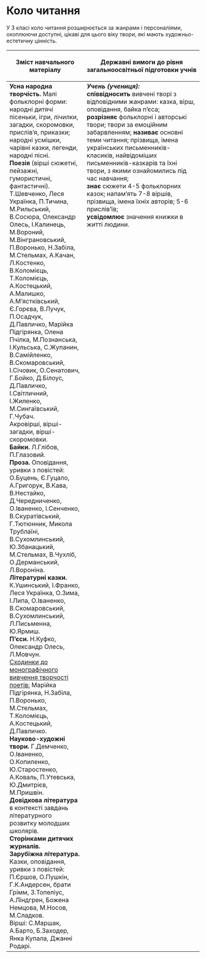 # Коло читання

У 3 класі коло читання розширюється за жанрами і персоналіями, охоплюючи доступні, цікаві для цього віку твори, які мають художньо-естетичну цінність.

<table>
<thead>
  <tr>
    <th width="40%" align="center"><p>Зміст навчального матеріалу</p></td>
    <th width="60%" align="center"><p>Державні вимоги до рівня загальноосвітньої підготовки учнів</p></td>
  </tr>
</thead>
<tbody>
  <tr>
    <td width="40%" style="vertical-align:top !important;">
<b>Усна народна творчість.</b> Малі фольклорні форми: народні дитячі пісеньки, ігри, лічилки, загадки, скоромовки, прислів’я, приказки; народні усмішки, чарівні казки, легенди, народні пісні.<br>
<b>Поезія</b> (вірші сюжетні, пейзажні, гумористичні, фантастичні). Т.Шевченко, Леся Українка, П.Тичина, М.Рильський, В.Сосюра, Олександр Олесь, І.Калинець, М.Вороний, М.Вінграновський, П.Воронько, Н.Забіла, М.Стельмах, А.Качан, Л.Костенко, В.Коломієць, Т.Коломієць, А.Костецький, А.Малишко, А.М’ястківський, Є.Горєва, В.Лучук, П.Осадчук, Д.Павличко, Марійка Підгірянка, Олена Пчілка, М.Познанська, І.Кульська, С.Жупанин, В.Самійленко, В.Скомаровський, І.Січовик, О.Сенатович, Г.Бойко, Д.Білоус, Д.Павличко, І.Світличний, І.Жиленко, М.Сингаївський, Г.Чубач.<br>
Акровірші, вірші-загадки, вірші-скоромовки.<br>
<b>Байки.</b> Л.Глібов, П.Глазовий.<br>
<b>Проза.</b> Оповідання, уривки з повістей: О.Буцень, Є.Гуцало, А.Григорук, В.Кава, В.Нестайко, Д.Чередниченко, О.Іваненко, І.Сенченко, В.Скуратівський, Г.Тютюнник, Микола Трублаїні, В.Сухомлинський, Ю.Збанацький, М.Стельмах, В.Чухліб, О.Дерманський, Л.Вороніна.<br>
<b>Літературні казки.</b> К.Ушинський, І.Франко, Леся Українка, О.Зима, І.Липа, О.Іваненко, В.Скомаровський, В.Сухомлинський, Л.Письменна, Ю.Ярмиш.<br>
<b>П’єси.</b> Н.Куфко, Олександр Олесь, Л.Мовчун.<br>
<u>Сходинки до монографічного вивчення творчості поетів:</u> Марійка Підгірянка, Н.Забіла, П.Воронько, М.Стельмах, Т.Коломієць, А.Костецький, Д.Павличко.<br>
<b>Науково-художні твори.</b> Г.Демченко, О.Іваненко, О.Копиленко, Ю.Старостенко, А.Коваль, П.Утевська, Ю.Дмитрієв, М.Пришвін.<br>
<b>Довідкова література</b> в контексті завдань літературного розвитку молодших школярів.<br>
<b>Сторінками дитячих журналів.</b><br>
<b>Зарубіжна література.</b> Казки, оповідання, уривки з повістей: П.Єршов, О.Пушкін, Г.К.Андерсен, брати Грімм, З.Топеліус, А.Ліндгрен, Божена Немцова, М.Носов, М.Сладков.<br>
Вірші: С.Маршак, А.Барто, Б.Заходер, Янка Купала, Джанні Родарі.<br></td>
    <td width="60%" style="vertical-align:top !important;">
<i><b>Учень (учениця):</b></i><br>
<b>співвідносить</b> вивчені творі з відповідними жанрами: казка, вірш, оповідання, байка п’єса; <br>
<b>розрізняє</b> фольклорні і авторські твори; твори за емоційним забарвленням; <b>називає</b> основні теми читання; прізвища, імена українських письменників-класиків, найвідоміших письменників-казкарів та їхні твори, з якими ознайомились під час навчання; <br>
<b>знає</b> сюжети 4-5 фольклорних казок; напам’ять 7-8 віршів, прізвища, імена їхніх авторів; 5-6 прислів’їв; <br>
<b>усвідомлює</b> значення книжки в житті людини.<br></td>
  </tr>
</tbody>
</table>